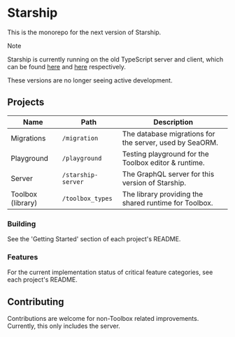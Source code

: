 # Starship

This is the monorepo for the next version of Starship.

> [!NOTE]  
> Starship is currently running on the old TypeScript server and client, which can be found [here](https://github.com/starshipapp/starship-server) and [here](https://github.com/starshipapp/starship-web-client) respectively.
>
> These versions are no longer seeing active development.

## Projects
| Name                | Path                          | Description                                            |
|---------------------|-------------------------------|--------------------------------------------------------|
| Migrations          | `/migration`                  | The database migrations for the server, used by SeaORM.|
| Playground          | `/playground`                 | Testing playground for the Toolbox editor & runtime.   |
| Server              | `/starship-server`            | The GraphQL server for this version of Starship.       |
| Toolbox (library)   | `/toolbox_types`              | The library providing the shared runtime for Toolbox.  |

### Building
See the 'Getting Started' section of each project's README.

### Features
For the current implementation status of critical feature categories, see each project's README.

## Contributing
Contributions are welcome for non-Toolbox related improvements. Currently, this only includes the server.